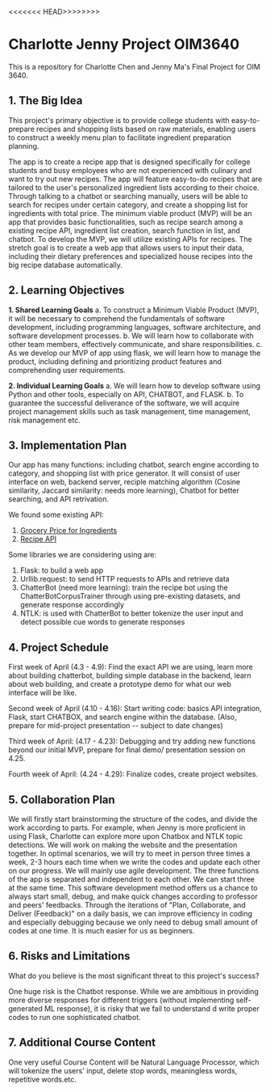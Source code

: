 <<<<<<< HEAD>>>>>>>>
# Charlotte Jenny Project OIM3640
 This is a repository for Charlotte Chen and Jenny Ma's Final Project for OIM 3640. 

## 1. The Big Idea
This project's primary objective is to provide college students with easy-to-prepare recipes and shopping lists based on raw materials, enabling users to construct a weekly menu plan to facilitate ingredient preparation planning.

The app is to create a recipe app that is designed specifically for college students and busy employees who are not experienced with culinary and want to try out new recipes. The app will feature easy-to-do recipes that are tailored to the user's personalized ingredient lists according to their choice. Through talking to a chatbot or searching manually, users will be able to search for recipes under certain category, and create a shopping list for ingredients with total price. The minimum viable product (MVP) will be an app that provides basic functionalities, such as recipe search among a existing recipe API, ingredient list creation, search function in list, and chatbot.  To develop the MVP, we will utilize existing APIs for recipes. The stretch goal is to create a web app that allows users to input their data, including their dietary preferences and specialized house recipes into the big recipe database automatically.

## 2. Learning Objectives
**1. Shared Learning Goals**
a. To construct a Minimum Viable Product (MVP), it will be necessary to comprehend the fundamentals of software development, including programming languages, software architecture, and software development processes.
b. We will learn how to collaborate with other team members, effectively communicate, and share responsibilities.
c. As we develop our MVP of app using flask, we will learn how to manage the product, including defining and prioritizing product features and comprehending user requirements.

**2. Individual Learning Goals**
a. We will learn how to develop software using Python and other tools, especially on API, CHATBOT, and FLASK. 
b. To guarantee the successful deliverance of the software, we will acquire project management skills such as task management, time management, risk management etc. 


## 3. Implementation Plan

Our app has many functions: including chatbot, search engine according to category, and shopping list with price generator. It will consist of user interface on web, backend server, reciple matching algorithm (Cosine similarity, Jaccard similarity: needs more learning), Chatbot for better searching, and API retrivation. 

We found some existing API:
1. [Grocery Price for Ingredients](https://www.mealme.ai/?utm_source=google&utm_medium=google+search&utm_campaign=MealMe+API%28Aziz%29&gclid=CjwKCAjw_YShBhAiEiwAMomsEFRvATNS1tZYzWqrq54Nwna2I66WdEtRfPeVY-1DmD4y3hxyFE2cYBoCpxsQAvD_BwE)
2. [Recipe API](https://spoonacular.com/food-api)

Some libraries we are considering using are:

1. Flask: to build a web app
2. Urllib.request: to send HTTP requests to APIs and retrieve data
3. ChatterBot (need more learning): train the recipe bot using the ChatterBotCorpusTrainer through using pre-existing datasets, and generate response accordingly
4. NTLK: is used with ChatterBot to better tokenize the user input and detect possible cue words to generate responses

## 4. Project Schedule

First week of April (4.3 - 4.9): Find the exact API we are using, learn more about building chatterbot, building simple database in the backend, learn about web building, and create a prototype demo for what our web interface will be like. 

Second week of April (4.10 - 4.16): Start writing code: basics API integration, Flask, start CHATBOX, and search engine within the database. (Also, prepare for mid-project presentation -- subject to date changes)

Third week of April: (4.17 - 4.23): Debugging and try adding new functions beyond our initial MVP, prepare for final demo/ presentation session on 4.25. 

Fourth week of April: (4.24 - 4.29): Finalize codes, create project websites. 

## 5. Collaboration Plan

We will firstly start brainstorming the structure of the codes, and divide the work according to parts. For example, when Jenny is more proficient in using Flask, Charlotte can explore more upon Chatbox and NTLK topic detections. We will work on making the website and the presentation together. In optimal scenarios, we will try to meet in person three times a week, 2-3 hours each time when we write the codes and update each other on our progress. We will mainly use agile development. The three functions of the app is separated and independent to each other. We can start three at the same time. This software development method offers us a chance to always start small, debug, and make quick changes according to professor and peers' feedbacks. Through the iterations of "Plan, Collaborate, and Deliver (Feedback)" on a daily basis, we can improve efficiency in coding and especially debugging because we only need to debug small amount of codes at one time. It is much easier for us as beginners. 

## 6. Risks and Limitations
What do you believe is the most significant threat to this project's success?

One huge risk is the Chatbot response. While we are ambitious in providing more diverse responses for different triggers (without implementing self-generated ML response), it is risky that we fail to understand d write proper codes to run one sophisticated chatbot. 

## 7. Additional Course Content
One very useful Course Content will be Natural Language Processor, which will tokenize the users' input, delete stop words, meaningless words, repetitive words.etc. 